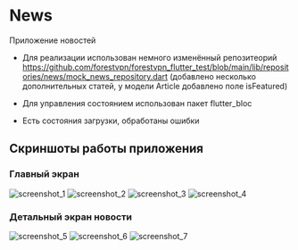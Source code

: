 # News

Приложение новостей

* Для реализации использован немного изменённый репозитеорий <https://github.com/forestvpn/forestvpn_flutter_test/blob/main/lib/repositories/news/mock_news_repository.dart> (добавлено несколько дополнительных статей, у модели Article добавлено поле isFeatured)

* Для управления состоянием использован пакет flutter_bloc

* Есть состояния загрузки, обработаны ошибки

## Скриншоты работы приложения

### Главный экран

![screenshot_1](https://user-images.githubusercontent.com/67263836/235592264-9bc00738-0fe6-4353-ad49-e18e6ecab640.jpg)
![screenshot_2](https://user-images.githubusercontent.com/67263836/235592466-924d1a5d-8e59-4697-b8f1-d251733c28ae.jpg)
![screenshot_3](https://user-images.githubusercontent.com/67263836/235592620-b4814fcf-3736-4208-b727-2525da613ab1.jpg)
![screenshot_4](https://user-images.githubusercontent.com/67263836/235593167-8657b089-f0ed-41a9-ac21-a15e91eea209.jpg)

### Детальный экран новости

![screenshot_5](https://user-images.githubusercontent.com/67263836/235593300-c8adaa6b-c5db-4bb3-a957-d18aef7c75ec.jpg)
![screenshot_6](https://user-images.githubusercontent.com/67263836/235594455-e9d85949-82f5-4215-a4ca-d278e96f72c8.jpg)
![screenshot_7](https://user-images.githubusercontent.com/67263836/235594526-b53caca7-5aaa-490e-9887-a4abf3f481df.jpg)

